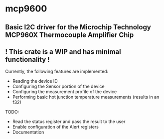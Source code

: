 # mcp9600
Basic I2C driver for the Microchip Technology MCP960X Thermocouple Amplifier Chip
---
## ! This crate is a WIP and has minimal functionality !

Currently, the following features are implemented:
- Reading the device ID
- Configuring the Sensor portion of the device
- Configuring the measurement profile of the device
- Performing basic hot junction temperature measurements (results in an f32)

TODO:
- Read the status register and pass the result to the user
- Enable configuration of the Alert registers
- Documentation
